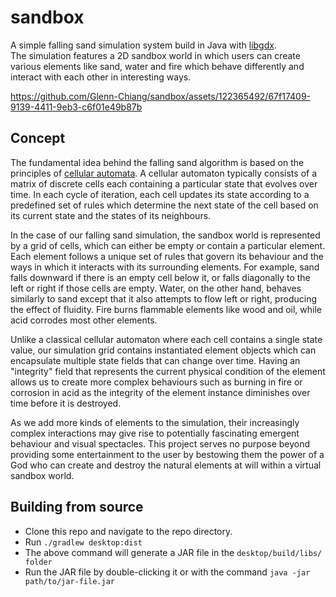 # sandbox
A simple falling sand simulation system build in Java with [libgdx](https://github.com/libgdx/libgdx).  
The simulation features a 2D sandbox world in which users can create various elements like sand, water and fire which behave differently and interact with each other in interesting ways.

https://github.com/Glenn-Chiang/sandbox/assets/122365492/67f17409-9139-4411-9eb3-c6f01e49b87b



## Concept
The fundamental idea behind the falling sand algorithm is based on the principles of [cellular automata](https://en.wikipedia.org/wiki/Cellular_automaton). A cellular automaton typically consists of a matrix of discrete cells each containing a particular state that evolves over time. In each cycle of iteration, each cell updates its state according to a predefined set of rules which determine the next state of the cell based on its current state and the states of its neighbours.

In the case of our falling sand simulation, the sandbox world is represented by a grid of cells, which can either be empty or contain a particular element. Each element follows a unique set of rules that govern its behaviour and the ways in which it interacts with its surrounding elements. For example, sand falls downward if there is an empty cell below it, or falls diagonally to the left or right if those cells are empty. Water, on the other hand, behaves similarly to sand except that it also attempts to flow left or right, producing the effect of fluidity. Fire burns flammable elements like wood and oil, while acid corrodes most other elements. 

Unlike a classical cellular automaton where each cell contains a single state value, our simulation grid contains instantiated element objects which can encapsulate multiple state fields that can change over time. Having an "integrity" field that represents the current physical condition of the element allows us to create more complex behaviours such as burning in fire or corrosion in acid as the integrity of the element instance diminishes over time before it is destroyed.

As we add more kinds of elements to the simulation, their increasingly complex interactions may give rise to potentially fascinating emergent behaviour and visual spectacles. This project serves no purpose beyond providing some entertainment to the user by bestowing them the power of a God who can create and destroy the natural elements at will within a virtual sandbox world.

## Building from source
- Clone this repo and navigate to the repo directory.
- Run `./gradlew desktop:dist`
- The above command will generate a JAR file in the `desktop/build/libs/ folder`
- Run the JAR file by double-clicking it or with the command `java -jar path/to/jar-file.jar`
